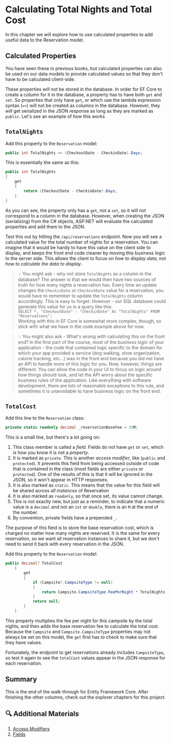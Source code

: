 # Calculating Total Nights and Total Cost
In this chapter we will explore how to use calculated properties to add useful data to the Reservation model. 

## Calculated Properties
You have seen these in previous books, but calculated properties can also be used on our data models to provide calculated values so that they don't have to be calculated client-side. 

These properties _will not_ be stored in the database. In order for EF Core to create a column for it in the database, a property has to have both `get` and `set`. So properties that only have `get`, or which use the lambda expression syntax (`=>`) will not be created as columns in the database. However, they _will_ get serialized in the JSON response as long as they are marked as `public`. Let's see an example of how this works

## `TotalNights`
Add this property to the `Reservation` model:
``` csharp
public int TotalNights => (CheckoutDate - CheckinDate).Days;
```
This is essentially the same as this:
``` csharp
public int TotalNights
{
    get
    {
        return (CheckoutDate - CheckinDate).Days;
    }
}
```

As you can see, the property only has a `get`, not a `set`, so it will not correspond to a column in the database. However, when creating the JSON (serializing) from the C# objects, ASP.NET will evaluate the calculated properties and add them to the JSON. 

Test this out by hitting the `/api/reservations` endpoint. Now you will see a calculated value for the total number of nights for a reservation. You can imagine that it would be handy to have this value on the client side to display, and keeps the front end code cleaner by moving this business logic to the server side. This allows the client to focus on _how to display data_, not _how to calculate the data to display_. 

> :bulb: You might ask - why not store `TotalNights` as a column in the database? The answer is that we would then have two sources of truth for how many nights a reservation has. Every time an update changes the `CheckinDate` or `CheckoutDate` value for a reservation, you would have to remember to update the `TotalNights` column accordingly. This is easy to forget. _However_ - our SQL database could generate this value for us in a query like this: <br>
    `SELECT *, "CheckoutDate" - "CheckinDate" As "TotalNights" FROM "Reservations";` <br> Working with this in EF Core is somewhat more complex, though, so stick with what we have in the code example above for now. 

> :bulb: You might also ask - What's wrong with calculating this on the front end? In the first part of the course, most of the _business logic_ of your application - the code that contained logic specific to the domain for which your app provided a service (dog walking, shoe organization, calorie tracking, etc...) was in the front end because you did not have an API to handle more of this logic for you. Now, however, things are different. You can allow the code in your UI to focus on logic around how things should look, and let the API worry about the specific business rules of the application. Like everything with software development, there are _lots_ of reasonable exceptions to this rule, and sometimes it is unavoidable to have business logic on the front end.  

## `TotalCost`
Add this line to the `Reservation` class:
``` csharp
private static readonly decimal _reservationBaseFee = 10M;
```
This is a small line, but there's a lot going on:
1. This class member is called a _field_. Fields do not have `get` or `set`, which is how you know it is not a _property_.
1. It is marked as `private`. This is another _access modifier_, like (`public` and `protected`). It prevents this field from being accessed outside of code that is contained in the class (most fields are either `private` or `protected`). One of the results of this is that it will be ignored in the JSON, so it won't appear in HTTP responses. 
1. It is also marked as `static`. This means that the value for this field will be shared across _all instances_ of Reservation
1. It is also marked as `readonly`, so that once set, its value cannot change. 
1. This is not exactly new, but just as a reminder, to indicate that a numeric value is a `decimal` and not an `int` or `double`, there is an `M` at the end of the number.
1. By convention, private fields have a prepended `_`.   

The purpose of this field is to store the base reservation cost, which is charged no matter how many nights are reserved. It is the same for every reservation, so we want all reservation instances to share it, but we don't need to send it back with every reservation in the JSON. 

Add this property to the `Reservation` model:
``` csharp
public decimal? TotalCost
    {
        get
        {
            if (Campsite?.CampsiteType != null)
            {
                return Campsite.CampsiteType.FeePerNight * TotalNights + _baseReservationFee;
            }
            return null;
        }
    }
```
This property multiplies the fee per night for this campsite by the total nights, and then adds the base reservation fee to calculate the total cost. Because the `Campsite` and `Campsite.CampsiteType` properties may not always be set on this model, the `get` first has to check to make sure that they have values. 

Fortunately, the endpoint to get reservations already includes `CampsiteType`, so test it again to see the `totalCost` values appear in the JSON response for each reservation. 

## Summary
This is the end of the walk-through for Entity Framework Core. After finishing the other columns, check out the explorer chapters for this project.  

## 🔍 Additional Materials
1. [Access Modifiers](https://learn.microsoft.com/en-us/dotnet/csharp/programming-guide/classes-and-structs/access-modifiers)
1. [Fields](https://learn.microsoft.com/en-us/dotnet/csharp/programming-guide/classes-and-structs/fields)

